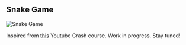 ## Snake Game

![Snake Game](https://149695847.v2.pressablecdn.com/wp-content/uploads/2020/05/aim_snake.gif)

Inspired from [this](https://www.youtube.com/watch?v=hXogPCM4FS8) Youtube Crash course. Work in progress. Stay tuned!
